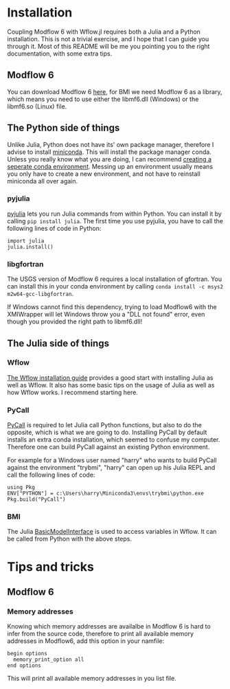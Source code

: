 # Installation
Coupling Modflow 6 with Wflow.jl requires both a Julia and a Python 
installation. This is not a trivial exercise, and I hope that I can guide you
through it. Most of this README will be me you pointing you to the right 
documentation, with some extra tips.

## Modflow 6
You can download Modflow 6 [here](https://github.com/MODFLOW-USGS/modflow6-nightly-build/releases), 
for BMI we need Modflow 6 as a library, which means
you need to use either the libmf6.dll (Windows) or the libmf6.so (Linux) file.

## The Python side of things
Unlike Julia, Python does not have its' own package manager, therefore
I advise to install [miniconda](https://docs.conda.io/en/latest/miniconda.html).
This will install the package manager conda. 
Unless you really know what you are doing, I can recommend [creating a seperate conda environment](https://docs.conda.io/projects/conda/en/latest/user-guide/tasks/manage-environments.html). 
Messing up an environment usually means you only have to create a new environment, and
not have to reinstall miniconda all over again.

### pyjulia
[pyjulia](https://pyjulia.readthedocs.io/en/latest/) lets you run Julia commands from 
within Python. You can install it by calling `pip install julia`. The first time you
use pyjulia, you have to call the following lines of code in Python:

```
import julia
julia.install()
```

### libgfortran
The USGS version of Modflow 6 requires a local installation of gfortran. You can install
this in your conda environment by calling `conda install -c msys2 m2w64-gcc-libgfortran`.

If Windows cannot find this dependency, trying to load Modflow6 with the XMIWrapper will
let Windows throw you a "DLL not found" error, even though you provided the right path to
libmf6.dll!

## The Julia side of things

### Wflow
[The Wflow installation guide](https://deltares.github.io/Wflow.jl/dev/quick-start/) provides a good start with installing
Julia as well as Wflow. It also has some basic tips on the usage of Julia as well as how Wflow works. I recommend starting here.

### PyCall
[PyCall](https://github.com/JuliaPy/PyCall.jl) is required to let 
Julia call Python functions, but also to do the opposite, which is 
what we are going to do. Installing PyCall by default installs 
an extra conda installation, which seemed to confuse my computer.
Therefore one can build PyCall against an existing Python environment.

For example for a Windows user named "harry" who wants to build PyCall against 
the environment "trybmi", "harry" can open up his Julia REPL and call the 
following lines of code:

```
using Pkg
ENV["PYTHON"] = c:\Users\harry\Miniconda3\envs\trybmi\python.exe
Pkg.build("PyCall")
```

### BMI
The Julia [BasicModelInterface](https://github.com/Deltares/BasicModelInterface.jl) is used to access variables in Wflow. It can be called from Python with the above steps.



# Tips and tricks

## Modflow 6

### Memory addresses
Knowing which memory addresses are availalbe in Modflow 6 is hard to infer from the source
code, therefore to print all available memory addresses in Modflow6, add this option in 
your namfile:

```
begin options
  memory_print_option all
end options
```

This will print all available memory addresses in you list file.